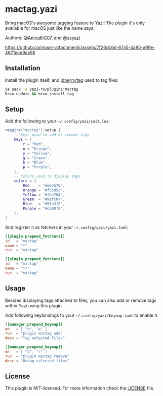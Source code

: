 # mactag.yazi

Bring macOS's awesome tagging feature to Yazi! The plugin it's only available for macOS just like the name says.

Authors: [@AnirudhG07](https://github.com/AnirudhG07), and [@sxyazi](https://github.com/sxyazi)

https://github.com/user-attachments/assets/7f26dc6d-67a5-4a85-a99e-4671ece9ae56

## Installation

Install the plugin itself, and [jdberry/tag](https://github.com/jdberry/tag) used to tag files:

```sh
ya pack -a yazi-rs/plugins:mactag
brew update && brew install tag
```

## Setup

Add the following to your `~/.config/yazi/init.lua`:

```lua
require("mactag"):setup {
	-- Keys used to add or remove tags
	keys = {
		r = "Red",
		o = "Orange",
		y = "Yellow",
		g = "Green",
		b = "Blue",
		p = "Purple",
	},
	-- Colors used to display tags
	colors = {
		Red    = "#ee7b70",
		Orange = "#f5bd5c",
		Yellow = "#fbe764",
		Green  = "#91fc87",
		Blue   = "#5fa3f8",
		Purple = "#cb88f8",
	},
}
```

And register it as fetchers in your `~/.config/yazi/yazi.toml`:

```toml
[[plugin.prepend_fetchers]]
id   = "mactag"
name = "*"
run  = "mactag"

[[plugin.prepend_fetchers]]
id   = "mactag"
name = "*/"
run  = "mactag"
```

## Usage

Besides displaying tags attached to files, you can also add or remove tags within Yazi using this plugin.

Add following keybindings to your `~/.config/yazi/keymap.toml` to enable it:

```toml
[[manager.prepend_keymap]]
on   = [ "b", "a" ]
run  = "plugin mactag add"
desc = "Tag selected files"

[[manager.prepend_keymap]]
on   = [ "b", "r" ]
run  = "plugin mactag remove"
desc = "Untag selected files"
```

## License

This plugin is MIT-licensed. For more information check the [LICENSE](LICENSE) file.
